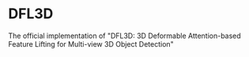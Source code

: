 # DFL3D
The official implementation of "DFL3D: 3D Deformable Attention-based Feature Lifting for Multi-view 3D Object Detection"
